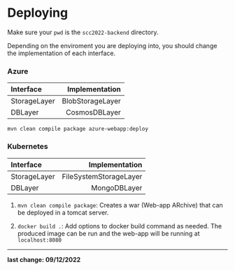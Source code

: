 # Deploying 

Make sure your `pwd` is the `scc2022-backend` directory.

Depending on the enviroment you are deploying into, you should change the implementation of each interface.

### Azure

| Interface    |   Implementation |
|:-------------|-----------------:|
| StorageLayer | BlobStorageLayer |
| DBLayer      |    CosmosDBLayer |

`mvn clean compile package azure-webapp:deploy`

### Kubernetes

| Interface    |         Implementation |
|:-------------|-----------------------:|
| StorageLayer | FileSystemStorageLayer |
| DBLayer      |           MongoDBLayer |

1. `mvn clean compile package`:
Creates a war (Web-app ARchive) that can be deployed in a tomcat server.

2. `docker build .`:
Add options to docker build command as needed.
The produced image can be run and the web-app will be running at `localhost:8080`

---   
**last change: 09/12/2022**